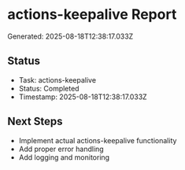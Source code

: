 # actions-keepalive Report

Generated: 2025-08-18T12:38:17.033Z

## Status
- Task: actions-keepalive
- Status: Completed
- Timestamp: 2025-08-18T12:38:17.033Z

## Next Steps
- Implement actual actions-keepalive functionality
- Add proper error handling
- Add logging and monitoring
